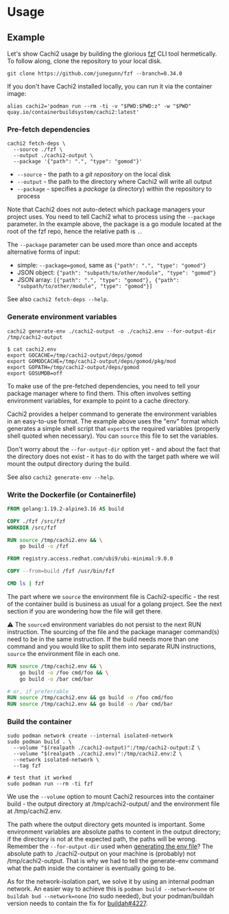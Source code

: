# Usage

## Example

Let's show Cachi2 usage by building the glorious [fzf](https://github.com/junegunn/fzf) CLI tool hermetically. To follow
along, clone the repository to your local disk.

```shell
git clone https://github.com/junegunn/fzf --branch=0.34.0
```

If you don't have Cachi2 installed locally, you can run it via the container image:

```shell
alias cachi2='podman run --rm -ti -v "$PWD:$PWD:z" -w "$PWD" quay.io/containerbuildsystem/cachi2:latest'
```

### Pre-fetch dependencies

```shell
cachi2 fetch-deps \
  --source ./fzf \
  --output ./cachi2-output \
  --package '{"path": ".", "type": "gomod"}'
```

* `--source` - the path to a *git repository* on the local disk
* `--output` - the path to the directory where Cachi2 will write all output
* `--package` - specifies a *package* (a directory) within the repository to process

Note that Cachi2 does not auto-detect which package managers your project uses. You need to tell Cachi2 what to process
using the `--package` parameter. In the example above, the package is a go module located at the root of the fzf repo,
hence the relative path is `.`.

The `--package` parameter can be used more than once and accepts alternative forms of input:

* simple: `--package=gomod`, same as `{"path": ".", "type": "gomod"}`
* JSON object: `{"path": "subpath/to/other/module", "type": "gomod"}`
* JSON array: `[{"path": ".", "type": "gomod"}, {"path": "subpath/to/other/module", "type": "gomod"}]`

See also `cachi2 fetch-deps --help`.

### Generate environment variables

```shell
cachi2 generate-env ./cachi2-output -o ./cachi2.env --for-output-dir /tmp/cachi2-output
```

```shell
$ cat cachi2.env
export GOCACHE=/tmp/cachi2-output/deps/gomod
export GOMODCACHE=/tmp/cachi2-output/deps/gomod/pkg/mod
export GOPATH=/tmp/cachi2-output/deps/gomod
export GOSUMDB=off
```

To make use of the pre-fetched dependencies, you need to tell your package manager where to find them. This often
involves setting environment variables, for example to point to a cache directory.

Cachi2 provides a helper command to generate the environment variables in an easy-to-use format. The example above
uses the "env" format which generates a simple shell script that `export`s the required variables (properly shell quoted
when necessary). You can `source` this file to set the variables.

Don't worry about the `--for-output-dir` option yet - and about the fact that the directory does not exist - it has to
do with the target path where we will mount the output directory during the build.

See also `cachi2 generate-env --help`.

### Write the Dockerfile (or Containerfile)

```dockerfile
FROM golang:1.19.2-alpine3.16 AS build

COPY ./fzf /src/fzf
WORKDIR /src/fzf

RUN source /tmp/cachi2.env && \
    go build -o /fzf

FROM registry.access.redhat.com/ubi9/ubi-minimal:9.0.0

COPY --from=build /fzf /usr/bin/fzf

CMD ls | fzf
```

The part where we `source` the environment file is Cachi2-specific - the rest of the container build is business as
usual for a golang project. See the next section if you are wondering how the file will get there.

⚠ The `source`d environment variables do not persist to the next RUN instruction. The sourcing of the file and the
package manager command(s) need to be in the same instruction. If the build needs more than one command and you would
like to split them into separate RUN instructions, `source` the environment file in each one.

```dockerfile
RUN source /tmp/cachi2.env && \
    go build -o /foo cmd/foo && \
    go build -o /bar cmd/bar

# or, if preferrable
RUN source /tmp/cachi2.env && go build -o /foo cmd/foo
RUN source /tmp/cachi2.env && go build -o /bar cmd/bar
```

### Build the container

```shell
sudo podman network create --internal isolated-network
sudo podman build . \
  --volume "$(realpath ./cachi2-output)":/tmp/cachi2-output:Z \
  --volume "$(realpath ./cachi2.env)":/tmp/cachi2.env:Z \
  --network isolated-network \
  --tag fzf

# test that it worked
sudo podman run --rm -ti fzf
```

We use the `--volume` option to mount Cachi2 resources into the container build - the output directory at
/tmp/cachi2-output/ and the environment file at /tmp/cachi2.env.

The path where the output directory gets mounted is important. Some environment variables are absolute paths to content
in the output directory; if the directory is not at the expected path, the paths will be wrong. Remember the
`--for-output-dir` used when [generating the env file](#generate-environment-variables)? The absolute path to
./cachi2-output on your machine is (probably) not /tmp/cachi2-output. That is why we had to tell the generate-env
command what the path inside the container is eventually going to be.

As for the network-isolation part, we solve it by using an internal podman network. An easier way to achieve this is
`podman build --network=none` or `buildah bud --network=none` (no sudo needed), but your podman/buildah version needs to
contain the fix for [buildah#4227](https://github.com/containers/buildah/issues/4227).
